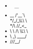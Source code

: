 
*       __     
* __  /'__`\   
*/\_\/\_\L\ \  
*\/\ \/_/_\_<_ 
* \ \ \/\ \L\ \
*  \ \_\ \____/
*   \/_/\/___/ 
              
              

              
              

